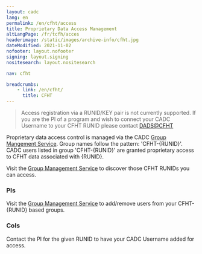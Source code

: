 ```yaml
---
layout: cadc
lang: en
permalink: /en/cfht/access
title: Proprietary Data Access Management
altLangPage: /fr/tcfh/acces
headerimage: /static/images/archive-info/cfht.jpg
dateModified: 2021-11-02
nofooter: layout.nofooter
signing: layout.signing
nositesearch: layout.nositesearch

nav: cfht

breadcrumbs:
    - link: /en/cfht/
      title: CFHT
---
```


<blockquote>
Access registration via a RUNID/KEY pair is not currently supported.
If you are the PI of a program and wish to connect your CADC Username to your CFHT RUNID please contact 
<a href="mailto:dads@cfht.hawaii.edu" class="ui-link">DADS@CFHT</a>
</blockquote>
<p></p>
<p></p>
<p>Proprietary data access control is managed via the
CADC <a href="/en/groups/" class="ui-link">Group Mangement Service</a>. Group names follow the pattern: 'CFHT-{RUNID}'.  
CADC users listed in group 'CFHT-{RUNID}' are granted proprietary access to CFHT data associated with {RUNID}.  

</p><p>Visit the <a href="/en/groups/" class="ui-link">Group Management Service</a> to discover those CFHT RUNIDs you can access. 

</p><h3>PIs</h3> Visit the <a href="/en/groups/" class="ui-link">Group Management Service</a> to add/remove
users from your CFHT-{RUNID} based groups.

<h3>CoIs</h3> Contact the PI for the given RUNID to have your CADC Username added for access.
